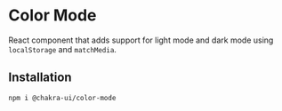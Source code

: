 # Color Mode

React component that adds support for light mode and dark mode using
`localStorage` and `matchMedia`.

## Installation

```sh
npm i @chakra-ui/color-mode
```
